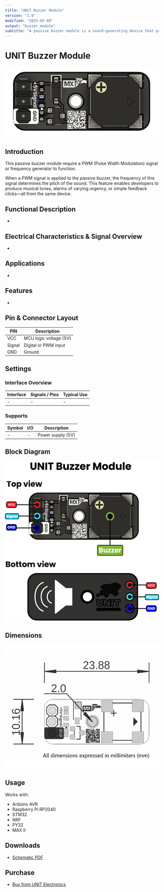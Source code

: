 ```yaml
---
title: "UNIT Buzzer Module"
version: "1.0"
modified: "2025-05-08"
output: "buzzer_module"
subtitle: "A passive buzzer module is a sound-generating device that produces tones when controlled by a PWM signal from a microcontroller."
---
```


<!--
# README_TEMPLATE.md
Este archivo sirve como entrada para generar un PDF técnico estilo datasheet.
Edita las secciones respetando el orden, sin eliminar los encabezados.
-->
 <!-- logo -->

# UNIT Buzzer Module


![product](./images/product.png)

## Introduction

This passive buzzer module require a PWM (Pulse Width Modulation) signal or frequency generator to function.

When a PWM signal is applied to the passive buzzer, the frequency of this signal determines the pitch of the sound. This feature enables developers to produce musical tones, alarms of varying urgency, or simple feedback clicks—all from the same device.



## Functional Description

- 

## Electrical Characteristics & Signal Overview

- 

## Applications

-

## Features

- 


## Pin & Connector Layout

| PIN     | Description                    |
|---------|--------------------------------|
| VCC     | MCU logic voltage (5V) |
| Signal  | Digital or PWM input           |
| GND     | Ground                         |




## Settings

### Interface Overview

| Interface  | Signals / Pins      | Typical Use                                         |
|------------|---------------------|-----------------------------------------------------|
| -          | -                   | -                                                   |



###  Supports 


| Symbol | I/O   | Description                         |
| ------ | ----- | ----------------------------------- |
| -      | -     |  Power supply (5V)                  |



## Block Diagram

![Function Diagram](images/function-diagram.jpg)

## Dimensions

![Dimensions](images/dimensions.png)

## Usage

Works with:

- Arduino AVR
- Raspberry Pi RP2040
- STM32
- NRF
- PY32
- MAX II 

## Downloads

- [Schematic PDF](../hardware/Schematics_UE0088_Buzzer_SMD-v1.0.pdf)


## Purchase

- [Buy from UNIT Electronics](https://www.uelectronics.com)